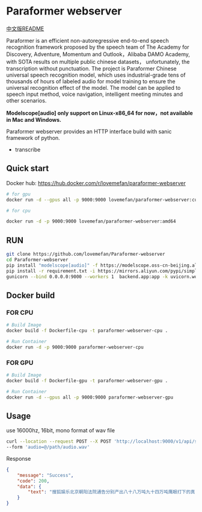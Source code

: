 # Paraformer webserver
[中文版README](README-ZH.md)


Paraformer is an efficient non-autoregressive end-to-end speech recognition framework proposed by the speech team of The Academy for Discovery, Adventure, Momentum and Outlook，Alibaba DAMO Academy, with SOTA results on multiple public chinese datasets，
unfortunately, the transcription without punctuation.
The project is Paraformer Chinese universal speech recognition model, which uses industrial-grade tens of thousands of hours of labeled audio for model training to ensure the universal recognition effect of the model.
The model can be applied to speech input method, voice navigation, intelligent meeting minutes and other scenarios.

**Modelscope[audio] only support on Linux-x86_64 for now，not available in Mac and Windows.**

Paraformer webserver provides an HTTP interface build with sanic framework of python.
* transcribe


## Quick start
Docker hub: https://hub.docker.com/r/lovemefan/paraformer-webserver

```bash
# for gpu
docker run -d --gpus all -p 9000:9000 lovemefan/paraformer-webserver:cuda-11.2

# for cpu

docker run -d -p 9000:9000 lovemefan/paraformer-webserver:amd64
```

## RUN
```bash
git clone https://github.com/lovemefan/Paraformer-webserver
cd Paraformer-webserver
pip install "modelscope[audio]" -f https://modelscope.oss-cn-beijing.aliyuncs.com/releases/repo.html -i https://mirrors.aliyun.com/pypi/simple 
pip install -r requirement.txt -i https://mirrors.aliyun.com/pypi/simple
gunicorn --bind 0.0.0.0:9000 --workers 1  backend.app:app -k uvicorn.workers.UvicornWorker
```

## Docker build
### FOR CPU
```bash
# Build Image
docker build -f Dockerfile-cpu -t paraformer-webserver-cpu .

# Run Container
docker run -d -p 9000:9000 paraformer-webserver-cpu
```

### FOR GPU
```bash
# Build Image
docker build -f Dockerfile-gpu -t paraformer-webserver-gpu .

# Run Container
docker run -d --gpus all -p 9000:9000 paraformer-webserver-gpu

```


## Usage
use 16000hz, 16bit, mono format of wav file
```bash
curl --location --request POST --X POST 'http://localhost:9000/v1/api/speech/recognition' \
--form 'audio=@/path/audio.wav'
```
Response

```json
{
	"message": "Success",
	"code": 200,
	"data": {
		"text": "搜狐娱乐北京朝阳法院通告分别产出八十八万吨九十四万吨鹰眼打下的真"
	}
}
```
